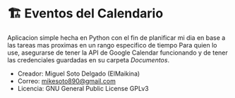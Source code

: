 # 🏗 Eventos del Calendario

Aplicacion simple hecha en Python con el fin de planificar mi dia
en base a las tareas mas proximas en un rango especifico de tiempo
Para quien lo use, asegurarse de tener la API de Google Calendar
funcionando y de tener las credenciales guardadas en su carpeta
_Documentos_.

* Creador: Miguel Soto Delgado (ElMaikina)
* Correo: mikesoto890@gmail.com
* Licencia: GNU General Public License GPLv3